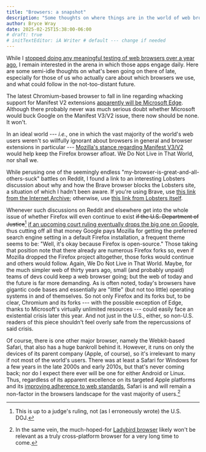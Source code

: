 ```yaml
---
title: "Browsers: a snapshot"
description: "Some thoughts on where things are in the world of web browsers."
author: Bryce Wray
date: 2025-02-25T15:38:00-06:00
# draft: true
# initTextEditor: iA Writer # default --- change if needed
---
```


While I [stopped doing any meaningful testing of web browsers over a year ago](/posts/2023/12/testing-testing-ending-fools-errand/), I remain interested in the arena in which those apps engage daily. Here are some semi-idle thoughts on what's been going on there of late, especially for those of us who actually care about which browsers we use, and what could follow in the not-too-distant future.

<!--more-->

The latest Chromium-based browser to fall in line regarding whacking support for Manifest V2 extensions [apparently will be Microsoft Edge](https://windowsreport.com/microsoft-edge-disables-ublock-origin-and-other-manifest-v2-extensions/). Although there probably never was much serious doubt whether Microsoft would buck Google on the Manifest V3/V2 issue, there now should be none. It won't.

In an ideal world --- *i.e.*, one in which the vast majority of the world's web users weren't so willfully ignorant about browsers in general and browser extensions in particular --- [Mozilla's stance regarding Manifest V3/V2](https://blog.mozilla.org/en/products/firefox/firefox-manifest-v3-adblockers/) would help keep the Firefox browser afloat. We Do Not Live in That World, nor shall we.

While perusing one of the seemingly endless "my-browser-is-great-and-all-others-suck" battles on Reddit, I found a link to an interesting Lobsters discussion about why and how the Brave browser blocks the Lobsters site, a situation of which I hadn't been aware. If you're using Brave, use [this link from the Internet Archive](https://web.archive.org/web/20250109000904/https://lobste.rs/s/iopw1d/what_s_up_with_lobste_rs_blocking_brave); otherwise, use [this link from Lobsters itself](https://lobste.rs/s/iopw1d/what_s_up_with_lobste_rs_blocking_brave).

Whenever such discussions on Reddit and elsewhere get into the whole issue of whether Firefox will even continue to exist ~~if the U.S. Department of Justice~~[^judge] [if an upcoming court ruling eventually drops the big one on Google](https://www.cnbc.com/2024/11/20/doj-pushes-for-google-to-break-off-chrome-browser-after-antitrust-case.html), thus cutting off all that money Google pays Mozilla for getting the preferred search engine setting in a default Firefox installation, a frequent theme seems to be: "Well, it's okay because Firefox is open-source." Those taking that position note that there already are numerous Firefox forks so, even if Mozilla dropped the Firefox project altogether, those forks would continue and others would follow. Again, We Do Not Live in That World. Maybe, for the much simpler web of thirty years ago, small (and probably unpaid) teams of devs could keep a web browser going; but the web of today and the future is far more demanding. As is often noted, today's browsers have gigantic code bases and essentially are "little" (but not too little) operating systems in and of themselves. So not only Firefox and its forks but, to be clear, Chromium and its forks --- with the possible exception of Edge, thanks to Microsoft's virtually unlimited resources --- could easily face an existential crisis later this year. And not just in the U.S., either, so non-U.S. readers of this piece shouldn't feel overly safe from the repercussions of said crisis.

[^judge]: This is up to a judge's ruling, not (as I erroneously wrote) the U.S. DOJ.

Of course, there is one other major browser, namely the Webkit-based Safari, that also has a huge bankroll behind it. However, it runs on only the devices of its parent company (Apple, of course), so it's irrelevant to many if not most of the world's users. There was at least a Safari for Windows for a few years in the late 2000s and early 2010s, but that's never coming back; nor do I expect there ever will be one for either Android or Linux. Thus, regardless of its apparent excellence on its targeted Apple platforms and its [improving adherence to web standards](https://webkit.org/blog/16458/announcing-interop-2025/), Safari is and will remain a non-factor in the browsers landscape for the vast majority of users.[^Ladybird]

[^Ladybird]: In the same vein, the much-hoped-for [Ladybird browser](https://ladybird.org) likely won't be relevant as a truly cross-platform browser for a very long time to come.
